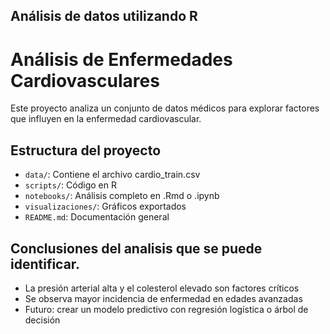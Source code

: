 ##  Análisis de datos utilizando R 
# Análisis de Enfermedades Cardiovasculares

Este proyecto analiza un conjunto de datos médicos para explorar factores que influyen en la enfermedad cardiovascular.

## Estructura del proyecto

- `data/`: Contiene el archivo cardio_train.csv
- `scripts/`: Código en R
- `notebooks/`: Análisis completo en .Rmd o .ipynb
- `visualizaciones/`: Gráficos exportados
- `README.md`: Documentación general

## Conclusiones del analisis que se puede identificar.

- La presión arterial alta y el colesterol elevado son factores críticos
- Se observa mayor incidencia de enfermedad en edades avanzadas
- Futuro: crear un modelo predictivo con regresión logística o árbol de decisión
